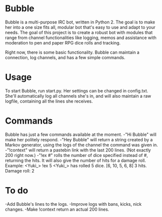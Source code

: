 # Bubble
Bubble is a multi-purpose IRC bot, written in Python 2. The goal is to make her into a one size fits all, modular bot that's easy to use and adapt to your needs. The goal of this project is to create a robust bot with modules that range from channel functionalities like logging, memos and assistance with moderation to pen and paper RPG dice rolls and tracking. 

Right now, there is some basic functionality. Bubble can maintain a connection, log channels, and has a few simple commands. 

# Usage
To start Bubble, run start.py. Her settings can be changed in config.txt. She'll automatically log all channels she's in, and will also maintain a raw logfile, containing all the lines she receives. 

# Commands
Bubble has just a few commands available at the moment. 
-"Hi Bubble" will make her politely respond. 
-"Hey Bubble" will return a string created by a Markov generator, using the logs of the channel the command was given in. 
-"!context" will return a pastebin link with the last 200 lines. (Not exactly 200 right now.)
-"!ex #" rolls the number of dice specified instead of #, returning the hits. It will also give the number of hits for a damage roll. Example: 
<Yuki_> !ex 5 <Bubble> 
<Yuki_> has rolled 5 dice. [6, 10, 5, 6, 8] 3 hits. Damage roll: 2

# To do
-Add Bubble's lines to the logs.
-Improve logs with bans, kicks, nick changes.
-Make !context return an actual 200 lines. 